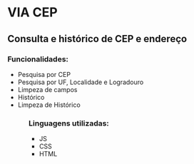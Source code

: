# VIA CEP 
<html>

## Consulta e histórico de CEP e endereço

### Funcionalidades: 
<ul>
<li>Pesquisa por CEP</li>
<li>Pesquisa por UF, Localidade e Logradouro</li>
<li>Limpeza de campos</li>
<li>Histórico</li>
<li>Limpeza de Histórico</li>
<ul>

### Linguagens utilizadas:
<ul>
<li>JS</li>
<li>CSS</li>
<li>HTML</li>
</ul>
<html>






